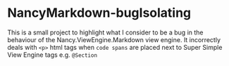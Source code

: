 NancyMarkdown-bugIsolating
==========================

This is a small project to highlight what I consider to be a bug in the behaviour of the Nancy.ViewEngine.Markdown view engine.  It incorrectly deals with `<p>` html tags when ```code spans``` are placed next to Super Simple View Engine tags e.g. `@Section`

